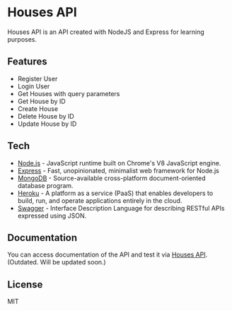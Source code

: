 # Houses API

Houses API is an API created with NodeJS and Express for learning purposes.

## Features
- Register User
- Login User
- Get Houses with query parameters
- Get House by ID
- Create House
- Delete House by ID
- Update House by ID

## Tech
- [Node.js] - JavaScript runtime built on Chrome's V8 JavaScript engine.
- [Express] - Fast, unopinionated, minimalist web framework for Node.js
- [MongoDB] - Source-available cross-platform document-oriented database program.
- [Heroku] - A platform as a service (PaaS) that enables developers to build, run, and operate applications entirely in the cloud.
- [Swagger] - Interface Description Language for describing RESTful APIs expressed using JSON.

## Documentation
You can access documentation of the API and test it via [Houses API](https://houses-api-project.herokuapp.com). (Outdated. Will be updated soon.)

## License

MIT


   [Node.js]: <https://nodejs.org>
   [Express]: <https://expressjs.com>
   [MongoDB]: <https://www.mongodb.com>
   [Heroku]: <https://www.heroku.com>
   [Swagger]: <https://swagger.io>
